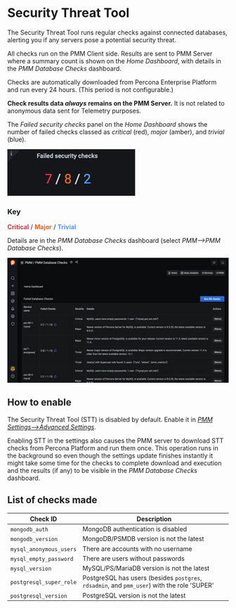 # Security Threat Tool

The Security Threat Tool runs regular checks against connected databases, alerting you if any servers pose a potential security threat.

All checks run on the PMM Client side. Results are sent to PMM Server where a summary count is shown on the *Home Dashboard*, with details in the *PMM Database Checks* dashboard.

Checks are automatically downloaded from Percona Enterprise Platform and run every 24 hours. (This period is not configurable.)

**Check results data *always* remains on the PMM Server.** It is not related to anonymous data sent for Telemetry purposes.

The *Failed security checks* panel on the *Home Dashboard* shows the number of failed checks classed as *critical* (red), *major* (amber), and *trivial* (blue).

![Failed security checks panel](../../_images/PMM_Home_Dashboard_Panels_Failed_Security_Checks.jpg)

<div class="panel panel-default">
  <div class="panel-heading">
    <h3 class="panel-title">Key</h3>
  </div>
  <div class="panel-body">
    <b style="color:#e02f44;">Critical</b> / <b style="color:#e36526;">Major</b> / <b style="color:#5794f2;">Trivial</b>
  </div>
</div>

Details are in the *PMM Database Checks* dashboard (select *PMM-->PMM Database Checks*).

![PMM Database Checks dashboard](../../_images/PMM_Database_Checks.jpg)

## How to enable

The Security Threat Tool (STT) is disabled by default. Enable it in [*PMM Settings-->Advanced Settings*](../../how-to/configure.md#advanced-settings).

Enabling STT in the settings also causes the PMM server to download STT checks from Percona Platform and run them once. This operation runs in the background so even though the settings update finishes instantly it might take some time for the checks to complete download and execution and the results (if any) to be visible in the *PMM Database Checks* dashboard.

## List of checks made

| Check ID                | Description
| ----------------------- | ----------------------------------------------------------------
| `mongodb_auth`          | MongoDB authentication is disabled
| `mongodb_version`       | MongoDB/PSMDB version is not the latest
| `mysql_anonymous_users` | There are accounts with no username
| `mysql_empty_password`  | There are users without passwords
| `mysql_version`         | MySQL/PS/MariaDB version is not the latest
| `postgresql_super_role` | PostgreSQL has users (besides `postgres`, `rdsadmin`, and `pmm_user`) with the role 'SUPER'
| `postgresql_version`    | PostgreSQL version is not the latest
